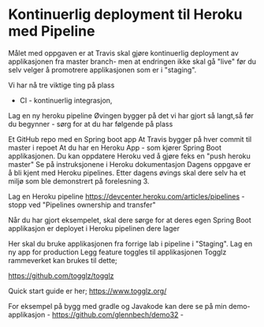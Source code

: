 # Kontinuerlig deployment til Heroku med Pipeline

Målet med oppgaven er at Travis skal gjøre kontinuerlig deployment av applikasjonen fra master branch- men at endringen ikke skal gå "live" før du selv velger å promotrere applikasjonen som er i "staging". 

Vi har nå tre viktige ting på plass

* CI - kontinuerlig integrasjon, 

Lag en ny heroku pipeline
Øvingen bygger på det vi har gjort så langt,så før du begynner - sørg for at du har følgende på plass

Et GitHub repo med en Spring boot app
At Travis bygger på hver commit til master i repoet
At du har en Heroku App - som kjører Spring Boot applikasjonen.
Du kan oppdatere Heroku ved å gjøre feks en "push heroku master"
Se på instruksjonene i Heroku dokumentasjon
Dagens oppgave er å bli kjent med Heroku pipelines. Etter dagens øvings skal dere selv ha et miljø som ble demonstrert på forelesning 3.

Lag en Heroku pipeline https://devcenter.heroku.com/articles/pipelines - stopp ved "Pipelines ownership and transfer"

Når du har gjort eksempelet, skal dere sørge for at deres egen Spring Boot applikasjon er deployet i Heroku pipelinen dere lager

Her skal du bruke applikasjonen fra forrige lab i pipeline i "Staging".
Lag en ny app for production
Legg feature toggles til applikasjonen
Togglz rammeverket kan brukes til dette;

https://github.com/togglz/togglz

Quick start guide er her; https://www.togglz.org/

For eksempel på bygg med gradle og Javakode kan dere se på min demo-applikasjon - https://github.com/glennbech/demo32 -

